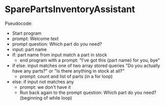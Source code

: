 # SparePartsInventoryAssistant

Pseudocode:

- Start program
- prompt: Welcome text
- prompt question: Which part do you need?
- input: part name
- if: part name from input match a part in stock
    - end program with a prompt: "I've got this (part name) for you, bye"
- if else: input matches one of two array stored queries "Do you actually have any parts?" or "Is there anything in stock at all?"
    - prompt: count and list of parts (in a for loop)
- else: if input not matches any
    - prompt: we don't have it
    - Run back again to the prompt question: Which part do you need? (beginning of while loop)
